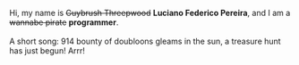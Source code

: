 Hi, my name is ~~Guybrush Threepwood~~ **Luciano Federico Pereira**, and I am a ~~wannabe pirate~~ **programmer**.<br><br>A short song: 914 bounty of doubloons gleams in the sun, a treasure hunt has just begun! Arrr!
